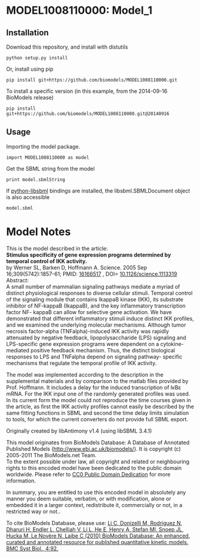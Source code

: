 # MODEL1008110000: Model_1

## Installation

Download this repository, and install with distutils

`python setup.py install`

Or, install using pip

`pip install git+https://github.com/biomodels/MODEL1008110000.git`

To install a specific version (in this example, from the 2014-09-16 BioModels release)

`pip install git+https://github.com/biomodels/MODEL1008110000.git@20140916`

## Usage

Importing the model package.

`import MODEL1008110000 as model`

Get the SBML string from the model

`print model.sbmlString`

If [python-libsbml](https://pypi.python.org/pypi/python-libsbml) bindings are
installed, the libsbml.SBMLDocument object is also accessible

`model.sbml`


# Model Notes


This is the model described in the article:  
**Stimulus specificity of gene expression programs determined by temporal control of IKK activity.**   
by Werner SL, Barken D, Hoffmann A. Science. 2005 Sep 16;309(5742):1857-61;
PMID: [16166517](http://www.ncbi.nlm.nih.gov/pubmed/16166517) , DOI=
[10.1126/science.1113319](http://dx.doi.org/10.1126/science.1113319)  
Abstract:  
A small number of mammalian signaling pathways mediate a myriad of distinct
physiological responses to diverse cellular stimuli. Temporal control of the
signaling module that contains IkappaB kinase (IKK), its substrate inhibitor
of NF-kappaB (IkappaB), and the key inflammatory transcription factor NF-
kappaB can allow for selective gene activation. We have demonstrated that
different inflammatory stimuli induce distinct IKK profiles, and we examined
the underlying molecular mechanisms. Although tumor necrosis factor-alpha
(TNFalpha)-induced IKK activity was rapidly attenuated by negative feedback,
lipopolysaccharide (LPS) signaling and LPS-specific gene expression programs
were dependent on a cytokine-mediated positive feedback mechanism. Thus, the
distinct biological responses to LPS and TNFalpha depend on signaling pathway-
specific mechanisms that regulate the temporal profile of IKK activity.

The model was implemented according to the description in the supplemental
materials and by comparison to the matlab files provided by Prof. Hoffmann. It
includes a delay for the induced transcription of IκBε mRNA. For the IKK input
one of the randomly generated profiles was used. In its current form the model
could not reproduce the time courses given in the article, as first the IKK
activity profiles cannot easily be described by the same fitting functions in
SBML and second the time delay limits simulation to tools, for which the
current converters do not provide full SBML export.

Originally created by libAntimony v1.4 (using libSBML 3.4.1)

This model originates from BioModels Database: A Database of Annotated
Published Models (http://www.ebi.ac.uk/biomodels/). It is copyright (c)
2005-2011 The BioModels.net Team.  
To the extent possible under law, all copyright and related or neighbouring
rights to this encoded model have been dedicated to the public domain
worldwide. Please refer to [CC0 Public Domain
Dedication](http://creativecommons.org/publicdomain/zero/1.0/) for more
information.

In summary, you are entitled to use this encoded model in absolutely any
manner you deem suitable, verbatim, or with modification, alone or embedded it
in a larger context, redistribute it, commercially or not, in a restricted way
or not..  
  
To cite BioModels Database, please use: [Li C, Donizelli M, Rodriguez N,
Dharuri H, Endler L, Chelliah V, Li L, He E, Henry A, Stefan MI, Snoep JL,
Hucka M, Le Novère N, Laibe C (2010) BioModels Database: An enhanced, curated
and annotated resource for published quantitative kinetic models. BMC Syst
Biol., 4:92.](http://www.ncbi.nlm.nih.gov/pubmed/20587024)


